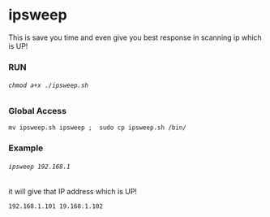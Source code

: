 # ipsweep

This is save you time and even give you best response in scanning ip which is UP!

### RUN
###### `chmod a+x ./ipsweep.sh`

### Global Access

`mv ipsweep.sh ipsweep ; 
sudo cp ipsweep.sh /bin/`


### Example
###### `ipsweep 192.168.1`

it will give that IP address which is UP!

`192.168.1.101
19.168.1.102`


